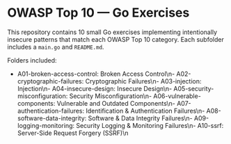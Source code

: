 # OWASP Top 10 — Go Exercises

This repository contains 10 small Go exercises implementing intentionally insecure patterns
that match each OWASP Top 10 category. Each subfolder includes a `main.go` and `README.md`.

Folders included:
- A01-broken-access-control: Broken Access Control\n- A02-cryptographic-failures: Cryptographic Failures\n- A03-injection: Injection\n- A04-insecure-design: Insecure Design\n- A05-security-misconfiguration: Security Misconfiguration\n- A06-vulnerable-components: Vulnerable and Outdated Components\n- A07-authentication-failures: Identification & Authentication Failures\n- A08-software-data-integrity: Software & Data Integrity Failures\n- A09-logging-monitoring: Security Logging & Monitoring Failures\n- A10-ssrf: Server-Side Request Forgery (SSRF)\n